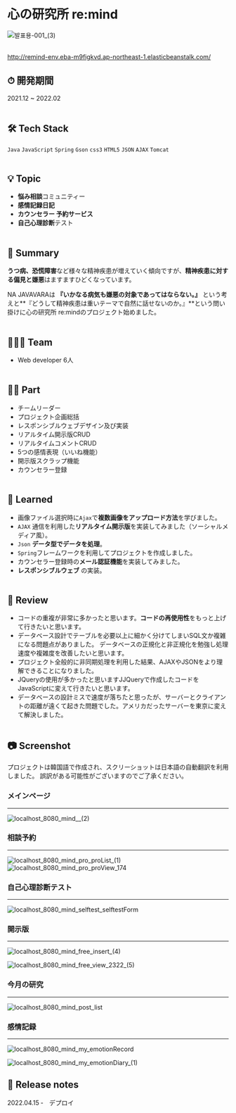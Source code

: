 # 心の研究所 re:mind

![발표용-001_(3)](https://user-images.githubusercontent.com/86164711/161535504-7effbb5c-1ce6-4067-9d12-c23ef8811865.jpg)
<br></br>

http://remind-env.eba-m9figkvd.ap-northeast-1.elasticbeanstalk.com/

## ⏱ 開発期間

2021.12 ~ 2022.02
<br></br>

## 🛠 Tech Stack

`Java` `JavaScript` `Spring` `Gson` `css3` `HTML5` `JSON` `AJAX` `Tomcat`
<br></br>

## 💡 Topic

- **悩み相談**コミュニティー
- **感情記録日記**
- **カウンセラー 予約サービス**
- **自己心理診断**テスト
<br></br>

## 📝 Summary

**うつ病、恐慌障害**など様々な精神疾患が増えていく傾向ですが、**精神疾患に対する偏見と嫌悪**はますますひどくなっています。

NA JAVAVARAは **『いかなる病気も嫌悪の対象であってはならない。』** という考えと**『どうして精神疾患は重いテーマで自然に話せないのか。』**という問い掛けに心の研究所 re:mindのプロジェクト始めました。
<br></br>


## 🧑🏻‍💻 Team

- Web developer 6人
<br></br>

## 🤚🏻 Part

- チームリーダー
- プロジェクト企画総括
- レスポンシブルウェブデザイン及び実装
- リアルタイム開示版CRUD
- リアルタイムコメントCRUD
- 5つの感情表現（いいね機能）
- 開示版スクラップ機能
- カウンセラー登録
<br></br>

## 🤔 Learned

- 画像ファイル選択時に`Ajax`で**複数画像をアップロード方法**を学びました。
- `AJAX` 通信を利用した**リアルタイム開示版**を実装してみました（ソーシャルメディア風）。
- `Json` **データ型でデータを処理**。
- `Spring`フレームワークを利用してプロジェクトを作成しました。
- カウンセラー登録時の**メール認証機能**を実装してみました。
- **レスポンシブルウェブ** の実装。
<br></br>

## 📑 Review

- コードの重複が非常に多かったと思います。**コードの再使用性**をもっと上げて行きたいと思います。
- データベース設計でテーブルを必要以上に細かく分けてしまいSQL文か複雑になる問題点がありました。
  データベースの正規化と非正規化を勉強し処理速度や複雑度を改善したいと思います。
- プロジェクト全般的に非同期処理を利用した結果、AJAXやJSONをより理解できることになりました。
- JQueryの使用が多かったと思いますJJQueryで作成したコードをJavaScriptに変えて行きたいと思います。
- データベースの設計ミスで速度が落ちたと思ったが、サーバーとクライアントの距離が遠くて起きた問題でした。アメリカだったサーバーを東京に変えて解決しました。　
<br></br>


## 📷 Screenshot
プロジェクトは韓国語で作成され、スクリーショットは日本語の自動翻訳を利用しました。 
誤訳がある可能性がございますのでご了承ください。

### メインページ
<hr></hr>

![localhost_8080_mind__(2)](https://user-images.githubusercontent.com/86164711/161535801-8f5f3a01-d912-4792-8624-3157c29c85c6.png)

### 相談予約
<hr></hr>

![localhost_8080_mind_pro_proList_(1)](https://user-images.githubusercontent.com/86164711/161535944-e624d19c-048a-4a98-b3da-593d9f7aa10d.png)
![localhost_8080_mind_pro_proView_174](https://user-images.githubusercontent.com/86164711/161542258-20b557c2-fad6-45fb-9d16-a77564a9ca8e.png)

### **自己心理診断**テスト
<hr></hr>

![localhost_8080_mind_selftest_selftestForm](https://user-images.githubusercontent.com/86164711/161536078-6f23e182-b899-4ed5-bc2c-0305606467bb.png)

### 開示版
<hr></hr>

![localhost_8080_mind_free_insert_(4)](https://user-images.githubusercontent.com/86164711/161536341-717558c8-18ae-40e9-a489-b333d4c295a8.png)

![localhost_8080_mind_free_view_2322_(5)](https://user-images.githubusercontent.com/86164711/161536384-8b347bd8-9b6f-4c9c-a7e1-a2200c3a6a07.png)

### 今月の研究
<hr></hr>

![localhost_8080_mind_post_list](https://user-images.githubusercontent.com/86164711/161536547-cae20c55-dad6-4053-89a3-2e000f63b20c.png)

### 感情記録
<hr></hr>

![localhost_8080_mind_my_emotionRecord](https://user-images.githubusercontent.com/86164711/161536597-21c8619b-7fa4-486f-9af9-d31c0f2b8dce.png)

![localhost_8080_mind_my_emotionDiary_(1)](https://user-images.githubusercontent.com/86164711/161536604-f98bd0b6-3ee5-4e0f-bdd3-9af0663dae26.png)


## 📝 Release notes
2022.04.15 ‐　デプロイ
